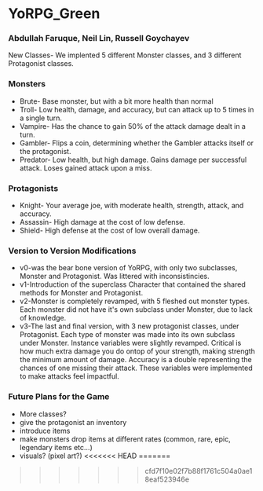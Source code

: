 # YoRPG_Green #
### Abdullah Faruque, Neil Lin, Russell Goychayev ###

New Classes- We implented 5 different Monster classes, and 3 different Protagonist classes. 
### Monsters ###
* Brute- Base monster, but with a bit more health than normal
* Troll- Low health, damage, and accuracy, but can attack up to 5 times in a single turn. 
* Vampire- Has the chance to gain 50% of the attack damage dealt in a turn. 
* Gambler- Flips a coin, determining whether the Gambler attacks itself or the protagonist. 
* Predator- Low health, but high damage. Gains damage per successful attack. Loses gained attack upon a miss. 

### Protagonists ###
* Knight- Your average joe, with moderate health, strength, attack, and accuracy. 
* Assassin- High damage at the cost of low defense. 
* Shield- High defense at the cost of low overall damage. 

### Version to Version Modifications ###
* v0-was the bear bone version of YoRPG, with only two subclasses, Monster and Protagonist. Was littered with inconsistincies. 
* v1-Introduction of the superclass Character that contained the shared methods for Monster and Protagonist. 
* v2-Monster is completely revamped, with 5 fleshed out monster types. Each monster did not have it's own subclass under Monster, due to lack of knowledge. 
* v3-The last and final version, with 3 new protagonist classes, under Protagonist. Each type of monster was made into its own subclass under Monster. Instance variables were slightly revamped. Critical is how much extra damage you do ontop of your strength, making strength the minimum amount of damage. Accuracy is a double representing the chances of one missing their attack. These variables were implemented to make attacks feel impactful. 

### Future Plans for the Game ###
* More classes?
* give the protagonist an inventory
* introduce items
* make monsters drop items at different rates (common, rare, epic, legendary items etc...)
* visuals? (pixel art?)
<<<<<<< HEAD
=======

>>>>>>> cfd7f10e02f7b88f1761c504a0ae18eaf523946e
